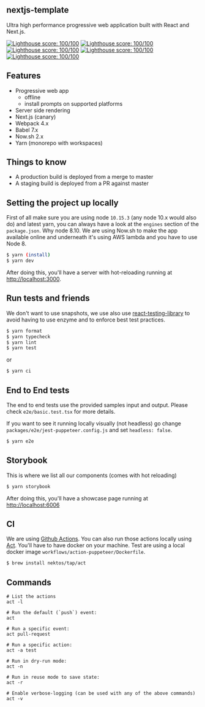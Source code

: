 ## nextjs-template

Ultra high performance progressive web application built with React and Next.js.

[![Lighthouse score: 100/100](https://lighthouse-badge.appspot.com/?score=100&category=Performance)](https://github.com/ebidel/lighthouse-badge)
[![Lighthouse score: 100/100](https://lighthouse-badge.appspot.com/?score=100&category=PWA)](https://github.com/ebidel/lighthouse-badge)
[![Lighthouse score: 100/100](https://lighthouse-badge.appspot.com/?score=100&category=Accessibility)](https://github.com/ebidel/lighthouse-badge)
[![Lighthouse score: 100/100](https://lighthouse-badge.appspot.com/?score=100&category=Best%20Practices)](https://github.com/ebidel/lighthouse-badge)
[![Lighthouse score: 100/100](https://lighthouse-badge.appspot.com/?score=100&category=SEO)](https://github.com/ebidel/lighthouse-badge)

## Features

- Progressive web app
  - offline
  - install prompts on supported platforms
- Server side rendering
- Next.js (canary)
- Webpack 4.x
- Babel 7.x
- Now.sh 2.x
- Yarn (monorepo with workspaces)

## Things to know

- A production build is deployed from a merge to master
- A staging build is deployed from a PR against master

## Setting the project up locally

First of all make sure you are using node `10.15.3` (any node 10.x would also do) and latest yarn, you can always have a look at the `engines` section of the `package.json`. Why node 8.10. We are using Now.sh to make the app available online and underneath it's using AWS lambda and you have to use Node 8.

```sh
$ yarn (install)
$ yarn dev
```

After doing this, you'll have a server with hot-reloading running at [http://localhost:3000](http://localhost:3000).

## Run tests and friends

We don't want to use snapshots, we use also use [react-testing-library](https://github.com/testing-library/react-testing-library) to avoid having to use enzyme and to enforce best test practices.

```sh
$ yarn format
$ yarn typecheck
$ yarn lint
$ yarn test
```

or

```sh
$ yarn ci
```

## End to End tests

The end to end tests use the provided samples input and output. Please check `e2e/basic.test.tsx` for more details.

If you want to see it running locally visually (not headless) go change `packages/e2e/jest-puppeteer.config.js` and set `headless: false`.

```sh
$ yarn e2e
```

## Storybook

This is where we list all our components (comes with hot reloading)

```sh
$ yarn storybook
```

After doing this, you'll have a showcase page running at [http://localhost:6006](http://localhost:6006)

## CI

We are using [Github Actions](https://developer.github.com/actions/). You can also run those actions locally using [Act](https://github.com/nektos/act). You'll have to have docker on your machine. Test are using a local docker image `workflows/action-puppeteer/Dockerfile`.

```sh
$ brew install nektos/tap/act
```

## Commands

```
# List the actions
act -l

# Run the default (`push`) event:
act

# Run a specific event:
act pull-request

# Run a specific action:
act -a test

# Run in dry-run mode:
act -n

# Run in reuse mode to save state:
act -r

# Enable verbose-logging (can be used with any of the above commands)
act -v
```
